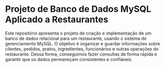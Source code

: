# Projeto de Banco de Dados MySQL Aplicado a Restaurantes

Este repositório apresenta o projeto de criação e implementação de um banco de dados relacional para um restaurante, usando o sistema de gerenciamento MySQL. O objetivo é organizar e guardar informações sobre clientes, pedidos, pratos, ingredientes, funcionários e outras operações do restaurante. Dessa forma, conseguimos fazer consultas de forma rápida e garantir que os dados permaneçam consistentes e confiáveis.